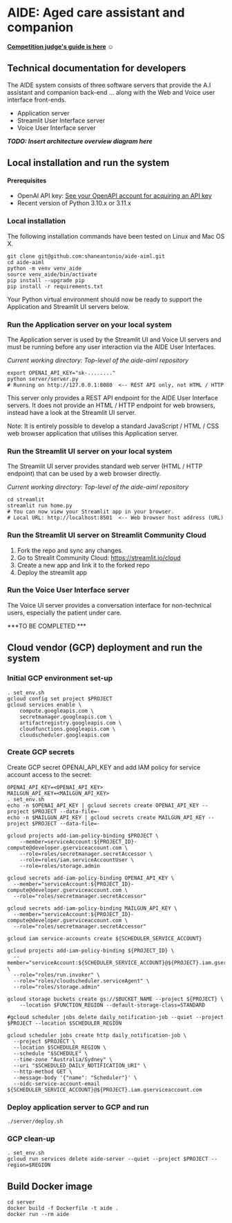 # AIDE: Aged care assistant and companion

**[Competition judge's guide is here](ReadMe.md) ☺**

## Technical documentation for developers

The AIDE system consists of three software servers that provide the
A.I assistant and companion back-end ... along with the Web and Voice
user interface front-ends.

- Application server
- Streamlit User Interface server
- Voice User Interface server

***TODO: Insert architecture overview diagram here***

## Local installation and run the system

#### Prerequisites

- OpenAI API key: [See your OpenAPI account for acquiring an API key](https://platform.openai.com/api-keys)
- Recent version of Python 3.10.x or 3.11.x

### Local installation

The following installation commands have been tested on Linux and Mac OS X.

    git clone git@github.com:shaneantonio/aide-aiml.git
    cd aide-aiml
    python -m venv venv_aide
    source venv_aide/bin/activate
    pip install --upgrade pip
    pip install -r requirements.txt

Your Python virtual environment should now be ready to support the Application and Streamlit UI servers below.

### Run the Application server on your local system

The Application server is used by the Streamlit UI and Voice UI servers and must be running before any user interaction via the AIDE User Interfaces.

*Current working directory: Top-level of the aide-aiml repository*

    export OPENAI_API_KEY="sk-........"
    python server/server.py
    # Running on http://127.0.0.1:8080  <-- REST API only, not HTML / HTTP

This server only provides a REST API endpoint for the AIDE User Interface servers.  It does not provide an HTML / HTTP endpoint for web browsers, instead have a look at the Streamlit UI server.

Note: It is entirely possible to develop a standard JavaScript / HTML / CSS web browser application that utilises this Application server.

### Run the Streamlit UI server on your local system

The Streamlit UI server provides standard web server (HTML / HTTP endpoint) that can be used by a web browser directly.

*Current working directory: Top-level of the aide-aiml repository*

    cd streamlit
    streamlit run home.py
    # You can now view your Streamlit app in your browser.
    # Local URL: http://localhost:8501  <-- Web browser host address (URL)

### Run the Streamlit UI server on Streamlit Community Cloud

1. Fork the repo and sync any changes.
2. Go to Strealit Community Cloud: https://streamlit.io/cloud
3. Create a new app and link it to the forked repo
4. Deploy the streamlit app




### Run the Voice User Interface server

The Voice UI server provides a conversation interface for non-technical users, especially the patient under care.

***TO BE COMPLETED ***

## Cloud vendor (GCP) deployment and run the system

### Initial GCP environment set-up
```
. set_env.sh
gcloud config set project $PROJECT
gcloud services enable \
    compute.googleapis.com \
    secretmanager.googleapis.com \
    artifactregistry.googleapis.com \
    cloudfunctions.googleapis.com \
    cloudscheduler.googleapis.com
```

### Create GCP secrets

Create GCP secret OPENAI_API_KEY and add IAM policy for service account access to the secret:
```
OPENAI_API_KEY=<OPENAI_API_KEY>
MAILGUN_API_KEY=<MAILGUN_API_KEY>
. set_env.sh
echo -n $OPENAI_API_KEY | gcloud secrets create OPENAI_API_KEY --project $PROJECT --data-file=-
echo -n $MAILGUN_API_KEY | gcloud secrets create MAILGUN_API_KEY --project $PROJECT --data-file=-

gcloud projects add-iam-policy-binding $PROJECT \
    --member=serviceAccount:${PROJECT_ID}-compute@developer.gserviceaccount.com \
    --role=roles/secretmanager.secretAccessor \
    --role=roles/iam.serviceAccountUser \
    --role=roles/storage.admin

gcloud secrets add-iam-policy-binding OPENAI_API_KEY \
  --member="serviceAccount:${PROJECT_ID}-compute@developer.gserviceaccount.com \
  --role="roles/secretmanager.secretAccessor"

gcloud secrets add-iam-policy-binding MAILGUN_API_KEY \
  --member="serviceAccount:${PROJECT_ID}-compute@developer.gserviceaccount.com \
  --role="roles/secretmanager.secretAccessor"

gcloud iam service-accounts create ${SCHEDULER_SERVICE_ACCOUNT}

gcloud projects add-iam-policy-binding ${PROJECT_ID} \
  --member="serviceAccount:${SCHEDULER_SERVICE_ACCOUNT}@${PROJECT}.iam.gserviceaccount.com" \
  --role="roles/run.invoker" \
  --role="roles/cloudscheduler.serviceAgent" \
  --role="roles/storage.admin"

gcloud storage buckets create gs://$BUCKET_NAME --project ${PROJECT} \
    --location $FUNCTION_REGION --default-storage-class=STANDARD

#gcloud scheduler jobs delete daily_notification-job --quiet --project $PROJECT --location $SCHEDULER_REGION

gcloud scheduler jobs create http daily_notification-job \
  --project $PROJECT \
  --location $SCHEDULER_REGION \
  --schedule "$SCHEDULE" \
  --time-zone "Australia/Sydney" \
  --uri "$SCHEDULED_DAILY_NOTIFICATION_URI" \
  --http-method GET \
  --message-body '{"name": "Scheduler"}' \
  --oidc-service-account-email ${SCHEDULER_SERVICE_ACCOUNT}@${PROJECT}.iam.gserviceaccount.com
```

### Deploy application server to GCP and run

```
./server/deploy.sh
```

### GCP clean-up

```
. set_env.sh
gcloud run services delete aide-server --quiet --project $PROJECT --region=$REGION
```

## Build Docker image

    cd server
    docker build -f Dockerfile -t aide .
    docker run --rm aide
